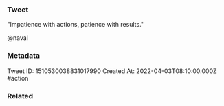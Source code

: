 ### Tweet
"Impatience with actions, patience with results."

@naval

### Metadata
Tweet ID: 1510530038831017990
Created At: 2022-04-03T08:10:00.000Z
#action

### Related

